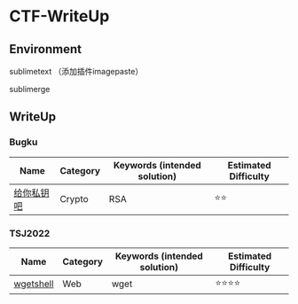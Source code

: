 # CTF-WriteUp
## Environment
sublimetext （添加插件imagepaste）

sublimerge
## WriteUp
### Bugku

   | Name                                                                  | Category | Keywords (intended solution)              | Estimated Difficulty |
   | --------------------------------------------------------------------- | -------- | ----------------------------------------- | -------------------- |
   | [给你私钥吧](Bugku/Crypto/给你私钥吧.md)        | Crypto      | RSA           | ⭐⭐                  |

### TSJ2022
   | Name                                                                  | Category | Keywords (intended solution)              | Estimated Difficulty |
   | --------------------------------------------------------------------- | -------- | ----------------------------------------- | -------------------- |
   | [wgetshell](TSJCTF2022/wgetshell.md)        | Web      | wget           | ⭐⭐⭐⭐                  |
